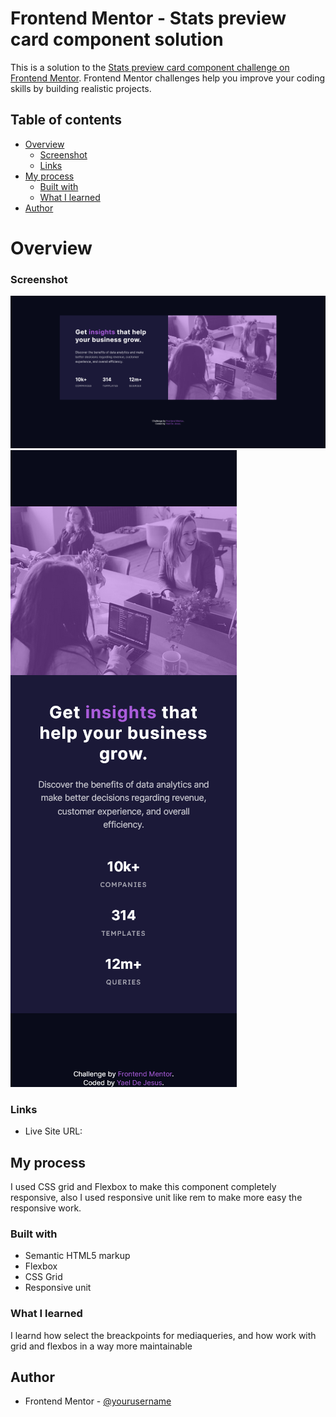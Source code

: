 # Frontend Mentor - Stats preview card component solution

This is a solution to the [Stats preview card component challenge on Frontend Mentor](https://www.frontendmentor.io/challenges/stats-preview-card-component-8JqbgoU62). Frontend Mentor challenges help you improve your coding skills by building realistic projects. 

## Table of contents

- [Overview](#overview)
  - [Screenshot](#screenshot)
  - [Links](#links)
- [My process](#my-process)
  - [Built with](#built-with)
  - [What I learned](#what-i-learned)
- [Author](#author)

# Overview

### Screenshot

![Desktop version](./design/My-solution-desk.png)
![Mobile version](./design/My-solution-mb.png)

### Links

- Live Site URL: [](https://your-live-site-url.com)

## My process

I used CSS grid and Flexbox to make this component completely responsive, also I used responsive unit like rem to make more easy the responsive work.  

### Built with

- Semantic HTML5 markup
- Flexbox
- CSS Grid
- Responsive unit

### What I learned

I learnd how select the breackpoints for mediaqueries, and how work with grid and flexbos in a way more maintainable

## Author

- Frontend Mentor - [@yourusername](https://www.frontendmentor.io/profile/Yael1987)
